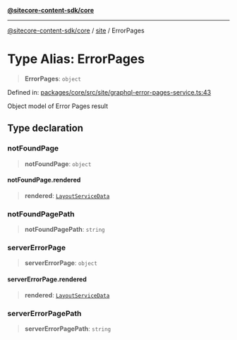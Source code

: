 [**@sitecore-content-sdk/core**](../../README.md)

***

[@sitecore-content-sdk/core](../../README.md) / [site](../README.md) / ErrorPages

# Type Alias: ErrorPages

> **ErrorPages**: `object`

Defined in: [packages/core/src/site/graphql-error-pages-service.ts:43](https://github.com/Sitecore/content-sdk/blob/6011964d1f248a508bbfba336ef2d9fbb216116e/packages/core/src/site/graphql-error-pages-service.ts#L43)

Object model of Error Pages result

## Type declaration

### notFoundPage

> **notFoundPage**: `object`

#### notFoundPage.rendered

> **rendered**: [`LayoutServiceData`](../../layout/interfaces/LayoutServiceData.md)

### notFoundPagePath

> **notFoundPagePath**: `string`

### serverErrorPage

> **serverErrorPage**: `object`

#### serverErrorPage.rendered

> **rendered**: [`LayoutServiceData`](../../layout/interfaces/LayoutServiceData.md)

### serverErrorPagePath

> **serverErrorPagePath**: `string`
